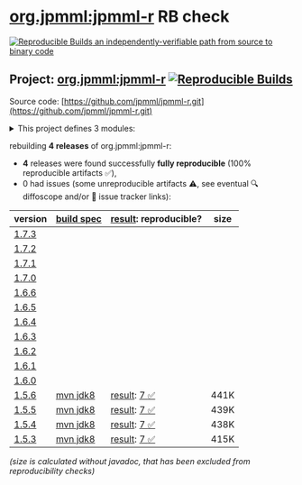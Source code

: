 [org.jpmml:jpmml-r](https://central.sonatype.com/artifact/org.jpmml/jpmml-r/versions) RB check
=======

[![Reproducible Builds](https://reproducible-builds.org/images/logos/rb.svg) an independently-verifiable path from source to binary code](https://reproducible-builds.org/)

## Project: [org.jpmml:jpmml-r](https://central.sonatype.com/artifact/org.jpmml/jpmml-r/versions) [![Reproducible Builds](https://img.shields.io/endpoint?url=https://raw.githubusercontent.com/jvm-repo-rebuild/reproducible-central/master/content/org/jpmml/jpmml-r/badge.json)](https://github.com/jvm-repo-rebuild/reproducible-central/blob/master/content/org/jpmml/jpmml-r/README.md)

Source code: [https://github.com/jpmml/jpmml-r.git](https://github.com/jpmml/jpmml-r.git)

<details><summary>This project defines 3 modules:</summary>

* [org.jpmml:jpmml-r](https://central.sonatype.com/artifact/org.jpmml/jpmml-r/overview)
* [org.jpmml:pmml-rexp](https://central.sonatype.com/artifact/org.jpmml/pmml-rexp/overview)
* [org.jpmml:pmml-rexp-xgboost](https://central.sonatype.com/artifact/org.jpmml/pmml-rexp-xgboost/overview)
</details>

rebuilding **4 releases** of org.jpmml:jpmml-r:
- **4** releases were found successfully **fully reproducible** (100% reproducible artifacts :white_check_mark:),
- 0 had issues (some unreproducible artifacts :warning:, see eventual :mag: diffoscope and/or :memo: issue tracker links):

| version | [build spec](/BUILDSPEC.md) | [result](https://reproducible-builds.org/docs/jvm/): reproducible? | size |
| -- | --------- | ------ | -- |
| [1.7.3](https://central.sonatype.com/artifact/org.jpmml/jpmml-r/1.7.3/pom) | | | |
| [1.7.2](https://central.sonatype.com/artifact/org.jpmml/jpmml-r/1.7.2/pom) | | | |
| [1.7.1](https://central.sonatype.com/artifact/org.jpmml/jpmml-r/1.7.1/pom) | | | |
| [1.7.0](https://central.sonatype.com/artifact/org.jpmml/jpmml-r/1.7.0/pom) | | | |
| [1.6.6](https://central.sonatype.com/artifact/org.jpmml/jpmml-r/1.6.6/pom) | | | |
| [1.6.5](https://central.sonatype.com/artifact/org.jpmml/jpmml-r/1.6.5/pom) | | | |
| [1.6.4](https://central.sonatype.com/artifact/org.jpmml/jpmml-r/1.6.4/pom) | | | |
| [1.6.3](https://central.sonatype.com/artifact/org.jpmml/jpmml-r/1.6.3/pom) | | | |
| [1.6.2](https://central.sonatype.com/artifact/org.jpmml/jpmml-r/1.6.2/pom) | | | |
| [1.6.1](https://central.sonatype.com/artifact/org.jpmml/jpmml-r/1.6.1/pom) | | | |
| [1.6.0](https://central.sonatype.com/artifact/org.jpmml/jpmml-r/1.6.0/pom) | | | |
| [1.5.6](https://central.sonatype.com/artifact/org.jpmml/jpmml-r/1.5.6/pom) | [mvn jdk8](jpmml-r-1.5.6.buildspec) | [result](jpmml-r-1.5.6.buildinfo): [7 :white_check_mark: ](jpmml-r-1.5.6.buildcompare) | 441K |
| [1.5.5](https://central.sonatype.com/artifact/org.jpmml/jpmml-r/1.5.5/pom) | [mvn jdk8](jpmml-r-1.5.5.buildspec) | [result](jpmml-r-1.5.5.buildinfo): [7 :white_check_mark: ](jpmml-r-1.5.5.buildcompare) | 439K |
| [1.5.4](https://central.sonatype.com/artifact/org.jpmml/jpmml-r/1.5.4/pom) | [mvn jdk8](jpmml-r-1.5.4.buildspec) | [result](jpmml-r-1.5.4.buildinfo): [7 :white_check_mark: ](jpmml-r-1.5.4.buildcompare) | 438K |
| [1.5.3](https://central.sonatype.com/artifact/org.jpmml/jpmml-r/1.5.3/pom) | [mvn jdk8](jpmml-r-1.5.3.buildspec) | [result](jpmml-r-1.5.3.buildinfo): [7 :white_check_mark: ](jpmml-r-1.5.3.buildcompare) | 415K |

<i>(size is calculated without javadoc, that has been excluded from reproducibility checks)</i>
